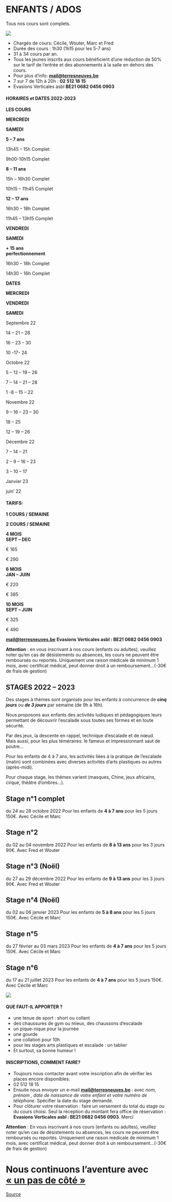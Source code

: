 ENFANTS / ADOS
==============

Tous nos cours sont complets.

![](https://brusselsclimbing.be/wp-content/uploads/enfants007.jpg)

*   Chargés de cours: Cécile, Wouter, Marc et Fred
*   Durée des cours : 1h30 (1h15 pour les 5-7 ans)
*   31 à 34 cours par an.
*   Tous les jeunes inscrits aux cours bénéficient d’une réduction de 50% sur le tarif de l’entrée et des abonnements à la salle en dehors des cours.
*   Pour plus d’info: ****[mail@terresneuves.be](mailto:mail@terresneuves.be)****
*   7 sur 7 de 12h à 20h : **02 512 18 15**
*   Evasions Verticales asbl **BE21 0682 0456 0903**

#### HORAIRES et DATES 2022-2023

**LES COURS**

**MERCREDI**

**SAMEDI**

**5 – 7 ans**

13h45 – 15h Complet  

9h00-10h15 Complet  

**8 – 11 ans**

15h – 16h30 Complet  

10h15 – 11h45 Complet  

**12 – 17 ans**

16h30 – 18h Complet  

11h45 – 13h15 Complet  

**VENDREDI**

**SAMEDI**

**\+ 15 ans  
perfectionnement**

16h30 – 18h Complet  

14h30 – 16h Complet  

**DATES**

**MERCREDI**

**VENDREDI**

**SAMEDI**

Septembre 22

14 – 21 – 28

16 – 23 – 30

10 -17- 24

Octobre 22

5 – 12 – 19 – 26

7 – 14 – 21 – 28

1 -8 – 15 – 22

Novembre 22

9 – 16 – 23 – 30

18 – 25

12 – 19 – 26

Décembre 22

7 – 14 – 21

2 – 9 – 16 – 23

3 – 10 – 17

Janvier 23

juin’ 22

#### TARIFS:

**1 COURS / SEMAINE**

**2 COURS / SEMAINE**

**4 MOIS  
SEPT – DEC**

€ 165

€ 290

**6 MOIS  
JAN – JUIN**

€ 220

€ 385

**10 MOIS  
SEPT – JUIN**

€ 325

€ 490

**mail@terresneuves.be** **Evasions Verticales asbl : BE21 0682 0456 0903**

**Attention** : en vous inscrivant à nos cours (enfants ou adultes), veuillez noter qu’en cas de désistements ou absences, les cours ne peuvent être remboursés ou reportés. Uniquement une raison médicale de minimum 1 mois, avec certificat médical, peut donner droit à un remboursement…(-30€ de frais de gestion)

STAGES 2022 – 2023
------------------

Des stages à thèmes sont organisés pour les enfants à concurrence de ***cinq jours*** ou ***de 3 jours*** par semaine (de 9h à 16h).

Nous proposons aux enfants des activités ludiques et pédagogiques leurs permettant de découvrir l’escalade sous toutes ses formes et en toute sécurité.

Par des jeux, la descente en rappel, technique d’escalade et de nœud.  
Mais aussi, pour les plus téméraires: le fameux et impressionnant saut de poutre…

Pour les enfants de 4 à 7 ans, les activités liées à la pratique de l’escalade (matin) sont combinées avec diverses activités d’arts plastiques ou autres (après-midi).

Pour chaque stage, les thèmes varient (masques, Chine, jeux africains, cirque, théâtre d’ombres…).

Stage n°1 complet
-----------------

du 24 au 28 octobre 2022 Pour les enfants de **4 à 7 ans** pour les 5 jours 150€. Avec Cécile et Marc

Stage n°2
---------

du 02 au 04 novembre 2022 Pour les enfants de **8 à 13 ans** pour les 3 jours 90€. Avec Fred et Wouter

Stage n°3 (Noël)
----------------

du 27 au 29 décembre 2022 Pour les enfants de **9 à 13 ans** pour les 3 jours 90€. Avec Fred et Wouter

Stage n°4 (Noël)
----------------

du 02 au 06 janvier 2023 Pour les enfants de **5 à 8 ans** pour les 5 jours 150€. Avec Cécile et Marc

Stage n°5
---------

du 27 février au 03 mars 2023 Pour les enfants de **4 à 7 ans** pour les 5 jours 150€. Avec Cécile et Marc

Stage n°6
---------

du 17 au 21 juillet 2023 Pour les enfants de **4 à 7 ans** pour les 5 jours 150€. Avec Cécile et Marc

![](https://terresneuves.be/wp-content/uploads/enfnats-6-1024x299.jpg)

#### QUE FAUT-IL APPORTER ?

*   une tenue de sport : short ou collant
*   des chaussures de gym ou mieux, des chaussons d’escalade
*   un pique-nique pour la journée
*   une gourde
*   une collation pour 10h
*   pour les stages arts plastiques et escalade : un tablier
*   Et surtout, sa bonne humeur !

#### INSCRIPTIONS, COMMENT FAIRE?

*   Toujours nous contacter avant votre inscription afin de vérifier les places encore disponibles:
*   02 512 18 15
*   Ensuite nous envoyer un e-mail **[**mail@terresneuves.be**](mailto:mail@terresneuves.be)** : avec *nom, prénom , date de naissance de votre enfant et votre numéro de téléphone*. Spécifier la date du stage demandé.
*   Pour clôturer votre réservation : faire un versement du total du stage ou du cours choisi. Seul la réception du montant fera office de réservation : **Evasions Verticales asbl : BE21 0682 0456 0903**. Merci

**Attention** : En vous inscrivant à nos cours (enfants ou adultes), veuillez noter qu’en cas de désistements ou absences, les cours ne peuvent être remboursés ou reportés. Uniquement une raison médicale de minimum 1 mois, avec certificat médical, peut donner droit à un remboursement…(-30€ de frais de gestion)

Nous continuons l’aventure avec [« un pas de côté »](https://artnature.be/)
===========================================================================

[Source](https://terresneuves.be/enfants/)